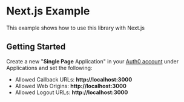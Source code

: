 # Next.js Example

This example shows how to use this library with Next.js

## Getting Started

Create a new "**Single Page** Application" in your [Auth0 account](https://manage.auth0.com/) under Applications and set the following:

 - Allowed Callback URLs: **http://localhost:3000**
 - Allowed Web Origins: **http://localhost:3000**
 - Allowed Logout URLs: **http://localhost:3000**